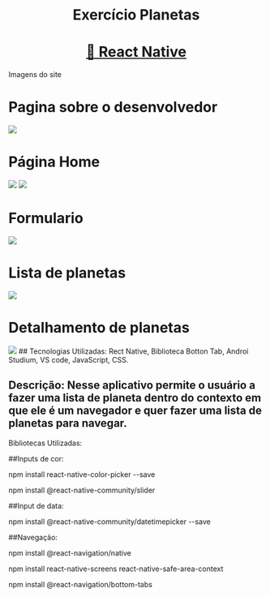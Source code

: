 <h1 align="center"> Exercício Planetas</h1>
<h1 align="center">
    <a href="https://reactnative.dev/">🔗 React Native</a>
   
</h1
    <h1 aling="center"> Imagens do site</h1>
    <h1 aling="center"> Pagina sobre o desenvolvedor</h1>
   
<img src='./assets/pagSobreMIm.png'/>
<h1 aling='center'> Página Home</h1>
<img src='./assets/pagHomePlanetas.png'/>
<img src='./assets/pagHomePlanetas2.png'/>
<h1 aling='center'> Formulario</h1>
<img src='./assets/inputsPlanetas.png'/>
<h1>Lista de planetas</h1>
<img src='./assets/pagCategoryPlaneta.png'/>
<h1>Detalhamento de planetas</h1>
<img src='./assets/detalhesPlanetas.png'/>
## Tecnologias Utilizadas: Rect Native, Biblioteca Botton Tab, Androi Studium, VS code, JavaScript, CSS.


## Descrição: Nesse aplicativo permite o usuário a fazer uma lista de planeta dentro do contexto em que ele é um navegador e quer fazer uma lista de planetas para navegar.



Bibliotecas Utilizadas:


##Inputs de cor:

npm install react-native-color-picker --save


npm install @react-native-community/slider

##Input de data:


npm install @react-native-community/datetimepicker --save

##Navegação:

npm install @react-navigation/native

npm install react-native-screens react-native-safe-area-context

npm install @react-navigation/bottom-tabs
